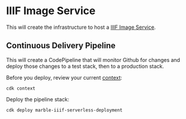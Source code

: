 # IIIF Image Service
This will create the infrastructure to host a [IIIF Image Service](https://github.com/nulib/serverless-iiif).

## Continuous Delivery Pipeline
This will create a CodePipeline that will monitor Github for changes and deploy those changes to a test stack, then to a production stack.

Before you deploy, review your current [context](https://docs.aws.amazon.com/cdk/latest/guide/context.html):
```console
cdk context
```

Deploy the pipeline stack:
```console
cdk deploy marble-iiif-serverless-deployment
```

